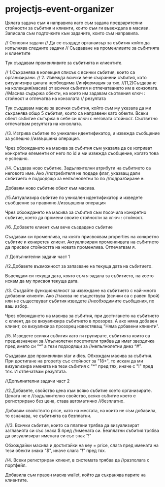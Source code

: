 # projectjs-event-organizer

Цялата задача съм я направила като съм задала предварителни стойности за събития и клиенти, които съм ги въвеждала в масиви.
Записала съм подточките към задачите, които съм направила.

// Основни задачи
// Да се създаде органаизър за събития който да изпълнява следните задачи
// Създаване на променливите за събитията и клиентите

Тук създавам променливите за събитията и клиентите.

// 1.Съхранява в колекция списък с всички събития, които са организирани.
// 2. Извежда всички вече съхранени събития, като визуализира цялата необходима
//информация за тях.
//(1,2)Създаване на колекция(масив) от всички събития и отпечатването им в конзолата.
//Масива съдържа обекти, на които им задавам съотвения ключ : стойност и отпечатва на конзолата
// резултата

Тук създавам масив за всички събития, който съм му указала да ми съхранява общо 5 събития, които са направени като обекти. Всеки обект
събитие съгържа в себе си ключ с неговата стойност. Съответно отпечатвам резултата на конзолата.

//3. Изтрива събитие по уникален идентификатор, и извежда съобщение за успешно
//извършена операция.

Чрез обхождането на масива за събития съм указала да се изтриват конкретни елементи от него по id и ми извежда съобщение,
когато това е успешно.

//4. Създава ново събитие. Задължителни атрибути на събитието са неговото име. Ако
//потребителя не подаде флаг, указващ дали събитието е подходящо за непълнолетни то по
//подразбиране е. 

Добавям ново събитие обект към масива.

//5.Актуализира събитие по уникален идентификатор и изведете съобщение за правилно
//извършена операция

Чрез обхождането на масива за събития съм посочила конкретно събитие, което да промени своите стойности за ключ : стойност.

//6. Добавете клиент към вече създадено събитие

Създавам си променлива, на която присвоявам properties на конкретно събитие и конкретен клиент. Актуализирам променливата
на събитието да присвои стойността на новата променлива. Отпечатвам я.

// Допълнителни задачи част 1

//2.Добавете възможност за запазване на текуща дата на събитието. 

Въвеждам си текуща дата, която съм я задала за събитието, на което искам да му присвоя текуща дата.

//3. Създайте функционалност за извеждане на събитието с най-много добавени клиенти. Ако
//такова не съществува (всички са с равен брой) или не съществуват събития изведете
//необходимите съобщения, по ваш избор.


Чрез обхождането на масива за събития, при достигането на събитието с клиент, да се визуализира събитието в прозорез.
А ако няма добавен клиент, се визуализира прозорец известяващ "Няма добавени клиенти".

 //5. Изведете всички събития като ги групирате, събитията които са предназначени за
//пълнолетни посетители трябва да имат звездичка пред името си “*” а тези подходящи за
//непълнолетни диез “#”.


Създавам две променливи star и dies.
Обхождам масива за събития. При достигане на property със стойност за "18+", то искам да ми визуализира
имената на тези събития с "*" пред тях, иначе с "!" пред тях.
И отпечатвам резултата.


//Допълнителни задачи част 2

//2.Добавете, свойство цена към всяко събитие което организирате. Цената не е
//задължително свойство, всяко събитие което е регистрирано без цена, става автоматично
//безплатно. 


Добавям свойството price, като на местата, на които не съм добавила, то означава, че събитията са безплатни.

///3. Всички събития, които са платени трябва да визуализират заглавията си със знака $ пред
//имената си. Безплатни събития трябва да визуализират имената си със знак “!”

Обхождайки масива и достигайки на кey = price, слага пред имената на тези обекти знака "$", иначе слага "!" пред тях.

//4. Всеки регистриран клиент, в системата трябва да 
//разполага с портфейл.  

Добавила съм празен масив wallet, който да съхранява парите на клиентите.



